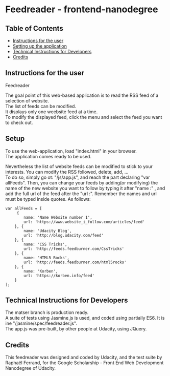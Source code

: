 Feedreader - frontend-nanodegree
===============================

## Table of Contents

* [Instructions for the user](#instructions-for-the-users)
* [Setting up the application](#Setup)
* [Technical Instructions for Developers](#technical-instructions-for-developers)
* [Credits](#credits)

## Instructions for the user

Feedreader

The goal point of this web-based application is to read the RSS feed of a selection of website.   
The list of feeds can be modified.   
It displays only one weebsite feed at a time.   
To modify the displayed feed, click the menu and select the feed you want to check out.   

## Setup

To use the web-application, load "index.html" in your browser.   
The application comes ready to be used.

Nevertheless the list of website feeds can be modified to stick to your interests. You can modify the RSS followed, delete, add, ...   
To do so, simply go ot:  "/js/app.js", and reach the part declaring "var allFeeds". Then, you can change your feeds by adding(or modifying) the name of the new website you want to follow by typing it after "name :" , and add the full url of the feed after the "url :". Remember the names and url must be typed inside quotes. As follows:

    var allFeeds = [
         {
            name: 'Name Website number 1',
            url: 'https://www.website_i_follow.com/articles/feed'
        }, {
            name: 'Udacity Blog',
            url: 'http://blog.udacity.com/feed'
        }, {
            name: 'CSS Tricks',
            url: 'http://feeds.feedburner.com/CssTricks'
        }, {
            name: 'HTML5 Rocks',
            url: 'http://feeds.feedburner.com/html5rocks'
        }, {
            name: 'Korben',
            url: 'https://korben.info/feed'
        }
    ];

## Technical Instructions for Developers

The matser branch is production ready.   
A suite of tests using Jasmine.js is used, and coded using partially ES6. It is ine "/jasmine/spec/feedreader.js".   
The app.js was pre-built, by other people at Udacity, using JQuery.   

## Credits

This feedreader was designed and coded by Udacity, and the test suite by Raphaël Ferrand, for the Google Scholarship - Front End Web Development Nanodegree of Udacity.